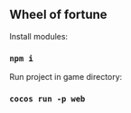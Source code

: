 
## Wheel of fortune

Install modules:<br>

### `npm i`

<!-- Install mongodb from www.mongodb.com:<br> -->

Run project in game directory:<br>

### `cocos run -p web`

<!-- Run mongodb server:<br>
Listener port: 8000<br>

### `mongod --dbpath=/db --port 8000`

Run server in game directory:<br>

### `node server.js`
 -->





